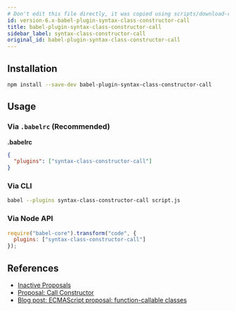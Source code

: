 ```yaml
---
# Don't edit this file directly, it was copied using scripts/download-readmes.js: 
id: version-6.x-babel-plugin-syntax-class-constructor-call
title: babel-plugin-syntax-class-constructor-call
sidebar_label: syntax-class-constructor-call
original_id: babel-plugin-syntax-class-constructor-call
---
```


## Installation

```sh
npm install --save-dev babel-plugin-syntax-class-constructor-call
```

## Usage

### Via `.babelrc` (Recommended)

**.babelrc**

```json
{
  "plugins": ["syntax-class-constructor-call"]
}
```

### Via CLI

```sh
babel --plugins syntax-class-constructor-call script.js
```

### Via Node API

```javascript
require("babel-core").transform("code", {
  plugins: ["syntax-class-constructor-call"]
});
```

## References

* [Inactive Proposals](https://github.com/tc39/proposals/blob/master/inactive-proposals.md)
* [Proposal: Call Constructor](https://github.com/tc39/ecma262/blob/master/workingdocs/callconstructor.md)
* [Blog post: ECMAScript proposal: function-callable classes](http://www.2ality.com/2015/10/call-constructor-esprop.html)

